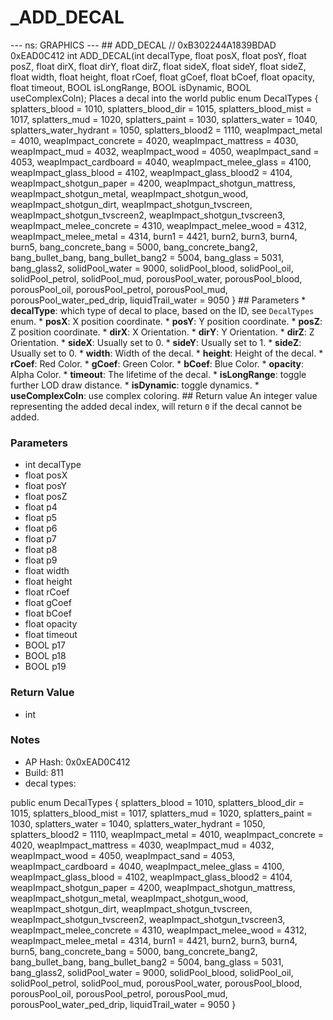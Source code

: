 # _ADD_DECAL

--- ns: GRAPHICS --- ## ADD_DECAL  // 0xB302244A1839BDAD 0xEAD0C412 int ADD_DECAL(int decalType, float posX, float posY, float posZ, float dirX, float dirY, float dirZ, float sideX, float sideY, float sideZ, float width, float height, float rCoef, float gCoef, float bCoef, float opacity, float timeout, BOOL isLongRange, BOOL isDynamic, BOOL useComplexColn);  Places a decal into the world  public enum DecalTypes { splatters_blood = 1010, splatters_blood_dir = 1015, splatters_blood_mist = 1017, splatters_mud = 1020, splatters_paint = 1030, splatters_water = 1040, splatters_water_hydrant = 1050, splatters_blood2 = 1110, weapImpact_metal = 4010, weapImpact_concrete = 4020, weapImpact_mattress = 4030, weapImpact_mud = 4032, weapImpact_wood = 4050, weapImpact_sand = 4053, weapImpact_cardboard = 4040, weapImpact_melee_glass = 4100, weapImpact_glass_blood = 4102, weapImpact_glass_blood2 = 4104, weapImpact_shotgun_paper = 4200, weapImpact_shotgun_mattress, weapImpact_shotgun_metal, weapImpact_shotgun_wood, weapImpact_shotgun_dirt, weapImpact_shotgun_tvscreen, weapImpact_shotgun_tvscreen2, weapImpact_shotgun_tvscreen3, weapImpact_melee_concrete = 4310, weapImpact_melee_wood = 4312, weapImpact_melee_metal = 4314, burn1 = 4421, burn2, burn3, burn4, burn5, bang_concrete_bang = 5000, bang_concrete_bang2, bang_bullet_bang, bang_bullet_bang2 = 5004, bang_glass = 5031, bang_glass2, solidPool_water = 9000, solidPool_blood, solidPool_oil, solidPool_petrol, solidPool_mud, porousPool_water, porousPool_blood, porousPool_oil, porousPool_petrol, porousPool_mud, porousPool_water_ped_drip, liquidTrail_water = 9050 }  ## Parameters * **decalType**: which type of decal to place, based on the ID, see `DecalTypes` enum. * **posX**: X position coordinate. * **posY**: Y position coordinate. * **posZ**: Z position coordinate. * **dirX**: X Orientation. * **dirY**: Y Orientation. * **dirZ**: Z Orientation. * **sideX**: Usually set to 0. * **sideY**: Usually set to 1. * **sideZ**: Usually set to 0. * **width**: Width of the decal. * **height**: Height of the decal. * **rCoef**: Red Color. * **gCoef**: Green Color. * **bCoef**: Blue Color. * **opacity**: Alpha Color. * **timeout**: The lifetime of the decal. * **isLongRange**: toggle further LOD draw distance. * **isDynamic**: toggle dynamics. * **useComplexColn**: use complex coloring.  ## Return value An integer value representing the added decal index, will return `0` if the decal cannot be added.

### Parameters
* int decalType
* float posX
* float posY
* float posZ
* float p4
* float p5
* float p6
* float p7
* float p8
* float p9
* float width
* float height
* float rCoef
* float gCoef
* float bCoef
* float opacity
* float timeout
* BOOL p17
* BOOL p18
* BOOL p19

### Return Value
* int

### Notes
* AP Hash: 0x0xEAD0C412
* Build: 811
* decal types:

public enum DecalTypes
{
    splatters_blood = 1010,
    splatters_blood_dir = 1015,
    splatters_blood_mist = 1017,
    splatters_mud = 1020,
    splatters_paint = 1030,
    splatters_water = 1040,
    splatters_water_hydrant = 1050,
    splatters_blood2 = 1110,
    weapImpact_metal = 4010,
    weapImpact_concrete = 4020,
    weapImpact_mattress = 4030,
    weapImpact_mud = 4032,
    weapImpact_wood = 4050,
    weapImpact_sand = 4053,
    weapImpact_cardboard = 4040,
    weapImpact_melee_glass = 4100,
    weapImpact_glass_blood = 4102,
    weapImpact_glass_blood2 = 4104,
    weapImpact_shotgun_paper = 4200,
    weapImpact_shotgun_mattress,
    weapImpact_shotgun_metal,
    weapImpact_shotgun_wood,
    weapImpact_shotgun_dirt,
    weapImpact_shotgun_tvscreen,
    weapImpact_shotgun_tvscreen2,
    weapImpact_shotgun_tvscreen3,
    weapImpact_melee_concrete = 4310,
    weapImpact_melee_wood = 4312,
    weapImpact_melee_metal = 4314,
    burn1 = 4421,
    burn2,
    burn3,
    burn4,
    burn5,
    bang_concrete_bang = 5000,
    bang_concrete_bang2,
    bang_bullet_bang,
    bang_bullet_bang2 = 5004,
    bang_glass = 5031,
    bang_glass2,
    solidPool_water = 9000,
    solidPool_blood,
    solidPool_oil,
    solidPool_petrol,
    solidPool_mud,
    porousPool_water,
    porousPool_blood,
    porousPool_oil,
    porousPool_petrol,
    porousPool_mud,
    porousPool_water_ped_drip,
    liquidTrail_water = 9050
}

